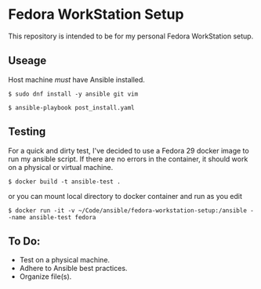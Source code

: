 # Fedora WorkStation Setup

This repository is intended to be for my personal Fedora WorkStation setup.

## Useage
Host machine _must_ have Ansible installed.

`$ sudo dnf install -y ansible git vim`

`$ ansible-playbook post_install.yaml`

## Testing

For a quick and dirty test, I've decided to use a Fedora 29 docker image to run my ansible script. If there are no errors in the container, it should work on a physical or virtual machine.

`$ docker build -t ansible-test .`

or you can mount local directory to docker container and run as you edit

`$ docker run -it -v ~/Code/ansible/fedora-workstation-setup:/ansible --name ansible-test fedora`


## To Do:
* Test on a physical machine.
* Adhere to Ansible best practices.
* Organize file(s).
